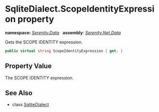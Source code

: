 # SqliteDialect.ScopeIdentityExpression property
**namespace:** *[Serenity.Data](../../README.md#serenity.data-namespace)*   **assembly**: *[Serenity.Net.Data](../../README.md)*

Gets the SCOPE IDENTITY expression.

```csharp
public virtual string ScopeIdentityExpression { get; }
```

## Property Value

The SCOPE IDENTITY expression.

## See Also

* class [SqliteDialect](../SqliteDialect.md)